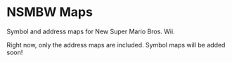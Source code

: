 # NSMBW Maps

Symbol and address maps for New Super Mario Bros. Wii.

Right now, only the address maps are included. Symbol maps will be added soon!
